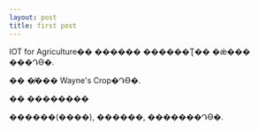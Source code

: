 ```yaml
---
layout: post
title: first post
---
```


IOT for Agriculture�� ������ ������Ʈ�� �ǽ��� ���Դϴ�.

�� �̸��� Wayne's Crop�Դϴ�.

�� ��������

������(����), ������, �������Դϴ�.